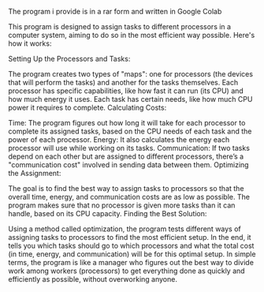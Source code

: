 The program i provide is in a rar form and written in Google Colab 

This program is designed to assign tasks to different processors in a computer system, aiming to do so in the most efficient way possible. Here's how it works:

Setting Up the Processors and Tasks:

The program creates two types of "maps": one for processors (the devices that will perform the tasks) and another for the tasks themselves.
Each processor has specific capabilities, like how fast it can run (its CPU) and how much energy it uses. Each task has certain needs, like how much CPU power it requires to complete.
Calculating Costs:

Time: The program figures out how long it will take for each processor to complete its assigned tasks, based on the CPU needs of each task and the power of each processor.
Energy: It also calculates the energy each processor will use while working on its tasks.
Communication: If two tasks depend on each other but are assigned to different processors, there’s a "communication cost" involved in sending data between them.
Optimizing the Assignment:

The goal is to find the best way to assign tasks to processors so that the overall time, energy, and communication costs are as low as possible.
The program makes sure that no processor is given more tasks than it can handle, based on its CPU capacity.
Finding the Best Solution:

Using a method called optimization, the program tests different ways of assigning tasks to processors to find the most efficient setup.
In the end, it tells you which tasks should go to which processors and what the total cost (in time, energy, and communication) will be for this optimal setup.
In simple terms, the program is like a manager who figures out the best way to divide work among workers (processors) to get everything done as quickly and efficiently as possible, without overworking anyone.
